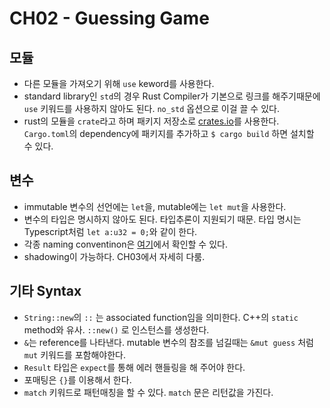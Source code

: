 # CH02 - Guessing Game

## 모듈

- 다른 모듈을 가져오기 위해 `use` keword를 사용한다.
- standard library인 `std`의 경우 Rust Compiler가 기본으로 링크를 해주기때문에 `use` 키워드를 사용하지 않아도 된다. `no_std` 옵션으로 이걸 끌 수 있다.
- rust의 모듈을 `crate`라고 하며 패키지 저장소로 [crates.io](https://crates.io)를 사용한다. `Cargo.toml`의 dependency에 패키지를 추가하고 `$ cargo build` 하면 설치할 수 있다.

## 변수

- immutable 변수의 선언에는 `let`을, mutable에는 `let mut`을 사용한다.
- 변수의 타입은 명시하지 않아도 된다. 타입추론이 지원되기 때문. 타입 명시는 Typescript처럼 `let a:u32 = 0;`와 같이 한다.
- 각종 naming conventinon은 [여기](https://doc.rust-lang.org/1.0.0/style/style/naming/README.html)에서 확인할 수 있다.
- shadowing이 가능하다. CH03에서 자세히 다룸.

## 기타 Syntax

- `String::new`의 `::` 는 associated function임을 의미한다. C++의 `static` method와 유사. `::new()` 로 인스턴스를 생성한다.
- `&`는 reference를 나타낸다. mutable 변수의 참조를 넘길때는 `&mut guess` 처럼 `mut` 키워드를 포함해야한다.
- `Result` 타입은 `expect`를 통해 에러 핸들링을 해 주어야 한다.
- 포매팅은 `{}`를 이용해서 한다.
- `match` 키워드로 패턴매칭을 할 수 있다. `match` 문은 리턴값을 가진다.
